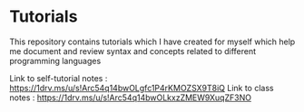 # Tutorials
This repository contains tutorials which I have created for myself which help me document and review syntax and concepts related to different programming languages

Link to self-tutorial notes : https://1drv.ms/u/s!Arc54q14bwOLgfc1P4rKMOZSX9T8iQ
Link to class notes : https://1drv.ms/u/s!Arc54q14bwOLkxzZMEW9XuqZF3NO
